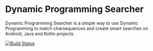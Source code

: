 Dynamic Programming Searcher
============================

Dynamic Programming Searcher is a simple way to use Dynamic Programming to match charsequences and create smart searches on Android, Java and Kotlin projects. 

[![Build Status](https://www.bitrise.io/app/ba4952e69b7697bc/status.svg?token=_9ZxPIBzu3grmyODpQuBpQ)](https://www.bitrise.io/app/ba4952e69b7697bc)
